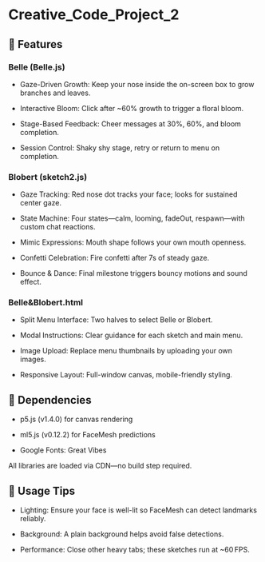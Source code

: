# Creative_Code_Project_2

## 🎨 Features

### Belle (Belle.js)

- Gaze-Driven Growth: Keep your nose inside the on-screen box to grow branches and leaves.

- Interactive Bloom: Click after ~60% growth to trigger a floral bloom.

- Stage-Based Feedback: Cheer messages at 30%, 60%, and bloom completion.

- Session Control: Shaky shy stage, retry or return to menu on completion.

### Blobert (sketch2.js)

- Gaze Tracking: Red nose dot tracks your face; looks for sustained center gaze.

- State Machine: Four states—calm, looming, fadeOut, respawn—with custom chat reactions.

- Mimic Expressions: Mouth shape follows your own mouth openness.

- Confetti Celebration: Fire confetti after 7s of steady gaze.

- Bounce & Dance: Final milestone triggers bouncy motions and sound effect.

### Belle&Blobert.html

- Split Menu Interface: Two halves to select Belle or Blobert.

- Modal Instructions: Clear guidance for each sketch and main menu.

- Image Upload: Replace menu thumbnails by uploading your own images.

- Responsive Layout: Full-window canvas, mobile-friendly styling.

## 🔧 Dependencies

- p5.js (v1.4.0) for canvas rendering

- ml5.js (v0.12.2) for FaceMesh predictions

- Google Fonts: Great Vibes

All libraries are loaded via CDN—no build step required.

## 📝 Usage Tips

- Lighting: Ensure your face is well-lit so FaceMesh can detect landmarks reliably.

- Background: A plain background helps avoid false detections.

- Performance: Close other heavy tabs; these sketches run at ~60 FPS.
